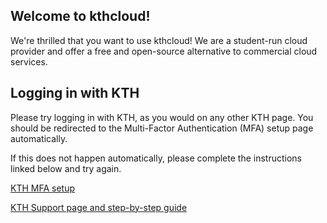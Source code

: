 ## Welcome to kthcloud\!

We're thrilled that you want to use kthcloud\! We are a student-run
cloud provider and offer a free and open-source alternative to
commercial cloud services.

## Logging in with KTH

Please try logging in with KTH, as you would on any other KTH page. You
should be redirected to the Multi-Factor Authentication (MFA) setup page
automatically.

If this does not happen automatically, please complete the instructions
linked below and try again.

[KTH MFA setup](https://aka.ms/mfasetup)

[KTH Support page and step-by-step
guide](https://intra.kth.se/en/it/natverk/sakerhet/microsoft-365/sakra-ditt-kth-microsoft-365-konto-med-multifaktorautentisering-mfa-1.1154451)